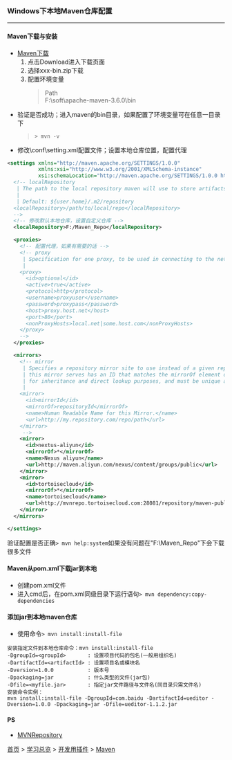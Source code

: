 ### Windows下本地Maven仓库配置
--------

#### Maven下载与安装
* [Maven下载](http://maven.apache.org/)
    1. 点击Download进入下载页面
    2. 选择xxx-bin.zip下载
    3. 配置环境变量
        > Path  
        > F:\soft\apache-maven-3.6.0\bin
* 验证是否成功；进入maven的bin目录，如果配置了环境变量可在任意一目录下
    > `> mvn -v`
* 修改\conf\setting.xml配置文件；设置本地仓库位置，配置代理

```xml
<settings xmlns="http://maven.apache.org/SETTINGS/1.0.0"
          xmlns:xsi="http://www.w3.org/2001/XMLSchema-instance"
          xsi:schemaLocation="http://maven.apache.org/SETTINGS/1.0.0 http://maven.apache.org/xsd/settings-1.0.0.xsd">
  <!-- localRepository
   | The path to the local repository maven will use to store artifacts.
   |
   | Default: ${user.home}/.m2/repository
  <localRepository>/path/to/local/repo</localRepository>
  -->
  <!-- 修改默认本地仓库，设置自定义仓库 -->
  <localRepository>F:/Maven_Repo</localRepository>

  <proxies>
    <!-- 配置代理，如果有需要的话 -->
    <!-- proxy
     | Specification for one proxy, to be used in connecting to the network.
     |
    <proxy>
      <id>optional</id>
      <active>true</active>
      <protocol>http</protocol>
      <username>proxyuser</username>
      <password>proxypass</password>
      <host>proxy.host.net</host>
      <port>80</port>
      <nonProxyHosts>local.net|some.host.com</nonProxyHosts>
    </proxy>
    -->
  </proxies>

  <mirrors>
    <!-- mirror
     | Specifies a repository mirror site to use instead of a given repository. The repository that
     | this mirror serves has an ID that matches the mirrorOf element of this mirror. IDs are used
     | for inheritance and direct lookup purposes, and must be unique across the set of mirrors.
     |
    <mirror>
      <id>mirrorId</id>
      <mirrorOf>repositoryId</mirrorOf>
      <name>Human Readable Name for this Mirror.</name>
      <url>http://my.repository.com/repo/path</url>
    </mirror>
     -->
    <mirror>
      <id>nextus-aliyun</id>
      <mirrorOf>*</mirrorOf>
      <name>Nexus aliyun</name>
      <url>http://maven.aliyun.com/nexus/content/groups/public</url>
    </mirror>
    <mirror>
      <id>tortoisecloud</id>
      <mirrorOf>*</mirrorOf>
      <name>tortoisecloud</name>
      <url>http://mvnrepo.tortoisecloud.com:28081/repository/maven-public/</url>
    </mirror>
  </mirrors>

</settings>
```

验证配置是否正确`> mvn help:system`如果没有问题在"F:\Maven_Repo"下会下载很多文件

#### Maven从pom.xml下载jar到本地
* 创建pom.xml文件
* 进入cmd后，在pom.xml同级目录下运行语句`> mvn dependency:copy-dependencies`

#### 添加jar到本地maven仓库
* 使用命令`> mvn install:install-file`
```
安装指定文件到本地仓库命令：mvn install:install-file
-DgroupId=<groupId>       : 设置项目代码的包名(一般用组织名)
-DartifactId=<artifactId> : 设置项目名或模块名 
-Dversion=1.0.0           : 版本号
-Dpackaging=jar           : 什么类型的文件(jar包)
-Dfile=<myfile.jar>       : 指定jar文件路径与文件名(同目录只需文件名)
安装命令实例：
mvn install:install-file -DgroupId=com.baidu -DartifactId=ueditor -Dversion=1.0.0 -Dpackaging=jar -Dfile=ueditor-1.1.2.jar
```

#### PS
* [MVNRepository](https://mvnrepository.com/)

  
[首页](../../../README.md) > [学习总览](../../../introduction/studyCatalogList.md) > [开发用插件](../DevelopmentPlugin.md) > [Maven](Maven.md)
